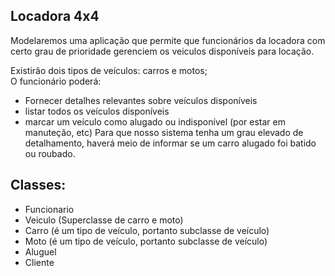 ## Locadora 4x4

Modelaremos uma aplicação que permite que funcionários da locadora com certo grau de prioridade gerenciem os veiculos disponíveis para locação. 

Existirâo dois tipos de veículos: carros e motos;   
O funcionário poderá:
- Fornecer detalhes relevantes sobre veículos disponíveis   
- listar todos os veículos disponíveis   
- marcar um veículo como alugado ou indisponível (por estar em manuteção, etc)
Para que nosso sistema tenha um grau elevado de detalhamento, haverá meio de informar se um carro alugado foi batido ou roubado.

## Classes:
  - Funcionario
  - Veiculo (Superclasse de carro e moto)
  - Carro (é um tipo de veículo, portanto subclasse de veículo)
  - Moto (é um tipo de veículo, portanto subclasse de veículo)
  - Aluguel
  - Cliente
